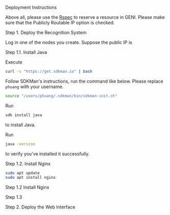 Deployment Instructions

Above all, please use the [Rspec](config/Rspec) to reserve a resource in GENI. Please make sure that the Publicly Routable IP option is checked. 

Step 1. Deploy the Recognition System

Log in one of the nodes you create. Suppose the public IP is 

Step 1.1. Install Java

Execute

```bash
curl -s "https://get.sdkman.io" | bash
```

Follow SDKMan's instructions, run the command like below. Please replace `phuang` with your username.

```bash
source "/users/phuang/.sdkman/bin/sdkman-init.sh"
```

Run 

```bash
sdk install java

```

to install Java.

Run

```bash
java -version
```

to verify you've installed it successfully.

Step 1.2. Install Nginx

```bash
sudo apt update
sudo apt install nginx
```















Step 1.2 Install Nginx





Step 1.3







Step 2. Deploy the Web Interface













